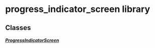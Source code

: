 


# progress_indicator_screen library











## Classes

##### [ProgressIndicatorScreen](../smeup_screens_test_progress_indicator_screen/ProgressIndicatorScreen-class.md)



 















